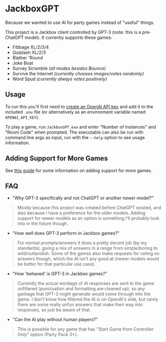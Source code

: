 # JackboxGPT

Because we wanted to use AI for party games instead of "useful" things.

This project is a Jackbox client controlled by GPT-3 (note: this is a pre-ChatGPT model). It currently supports these games:

- Fibbage XL/2/3/4
- Quiplash XL/2/3
- Blather 'Round
- Joke Boat
- Survey Scramble _(all modes besides Bounce)_
- Survive the Internet _(currently chooses images/votes randomly)_
- Word Spud _(currently always votes positively)_

## Usage

To run this you'll first need to [create an OpenAI API key](https://platform.openai.com/docs/quickstart#create-and-export-an-api-key) and add it to the included `.env` file (or alternatively as an environment variable named `OPENAI_API_KEY`).

To play a game, run `JackboxGPT.exe` and enter "Number of Instances" and "Room Code" when prompted. The executable can also be run with command line args as input, run with the `--help` option to see usage information.

## Adding Support for More Games

See [this guide](Extending.md) for some information on adding support for more games.

## FAQ

- "Why GPT-3 specifically and not ChatGPT or another newer model?"
> Mostly because this project was created before ChatGPT existed, and also because I have a preference for the older models. Adding support for newer models as an option is something I'll probably look into in the future though.

- "How well does GPT-3 perform in Jackbox games?"
> For normal prompts/answers it does a pretty decent job (by my standards), giving a mix of answers in a range from simple/boring to wild/outlandish. Some of the games also make requests for voting on answers though, which the AI isn't any good at (newer models would be better for that particular use case).

- "How 'behaved' is GPT-3 in Jackbox games?"
> Currently the actual wordage of AI responses are sent to the game unfiltered (punctuation and formatting are cleaned up), so any garbage that GPT-3 might generate would come through into the game. I don't know how filtered the AI is on OpenAI's side, but rarely there are some really unfun answers that make their way into responses, so just be aware of that.

- "Can the AI play without human players?"
> This is possible for any game that has "Start Game from Controller Only" option (Party Pack 3+).

